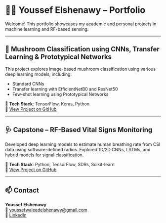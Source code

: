 # 👨‍💻 Youssef Elshenawy – Portfolio

Welcome! This portfolio showcases my academic and personal projects in machine learning and RF-based sensing.

---

## 🍄 Mushroom Classification using CNNs, Transfer Learning & Prototypical Networks

This project explores image-based mushroom classification using various deep learning models, including:
- Standard CNNs
- Transfer learning with EfficientNetB0 and ResNet50
- Few-shot learning using Prototypical Networks

📁 **Tech Stack**: TensorFlow, Keras, Python  
🔗 [View Project on GitHub](https://github.com/youssefwaleed/mushroom-classification)

---

## 🩺 Capstone – RF-Based Vital Signs Monitoring

Developed deep learning models to estimate human breathing rate from CSI data using software-defined radios. Explored 1D/2D CNNs, LSTMs, and hybrid models for signal classification.

📁 **Tech Stack**: Python, TensorFlow, SDRs, Scikit-learn  
🔗 [View Project on GitHub](https://github.com/youssefwaleed/CapstoneProject)

---

## 📫 Contact

**Youssef Elshenawy**  
📧 [youssefwaleedelshenawy@gmail.com](mailto:youssefwaleedelshenawy@gmail.com)  
🔗 [LinkedIn](https://www.linkedin.com/in/youssef-elshenawy-a04771260/)  
